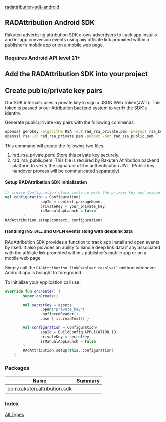 [radattribution-sdk-android](./index.md)

## RADAttribution Android SDK

Rakuten advertising attribution SDK allows advertisers to track app installs and in-app conversion events using any affiliate link promoted within a publisher’s mobile app or on a mobile web page.

### Requires Android API level 21+

## Add the RADAttribution SDK into your project

## Create public/private key pairs

Our SDK internally uses a private key to sign a JSON Web Token(JWT).
This token is passed to our Attribution backend system to verify the SDK's identity.

Generate public/private key pairs with the following commands

``` sh
openssl genpkey -algorithm RSA -out rad_rsa_private.pem -pkeyopt rsa_keygen_bits:256
openssl rsa -in rad_rsa_private.pem -pubout -out rad_rsa_public.pem
```

This command will create the following two files.

1. rad_rsa_private.pem: Store this private key securely.
2. rad_rsa_public.pem: This file is required by Rakuten Attribution backend platform to verify the signature of the authentication JWT. 
(Public key handover process will be communicated separately)

#### Setup RADAttribution SDK initialization

``` kotlin
// create Configuration class instance with the private key and unique application id 
val configuration = Configuration(
                appId = context.packageName,
                privateKey = your_private_key,
                isManualAppLaunch = false
        )
RAdAttribution.setup(context, configuration)
```

#### Handling INSTALL and OPEN events along with deeplink data

RAdAttribution SDK provides a function to track app install and open events by itself. It also provides an ability to handle  deep link data if any associated with the affiliate link promoted within a publisher’s mobile app or on a mobile web page.

Simply call the `RADAttribution.linkResolver.resolve()` method whenever Android app is brought to foreground.

To initialize  your Application call use:

``` kotlin
override fun onCreate() {
        super.onCreate()

        val secretKey = assets
                .open("private_key")
                .bufferedReader()
                .use { it.readText() }

        val configuration = Configuration(
                appId = BuildConfig.APPLICATION_ID,
                privateKey = secretKey,
                isManualAppLaunch = false
        )
        RAdAttribution.setup(this, configuration)
    }
```

### Packages

| Name | Summary |
|---|---|
| [com.rakuten.attribution.sdk](com.rakuten.attribution.sdk/index.md) |  |

### Index

[All Types](alltypes/index.md)